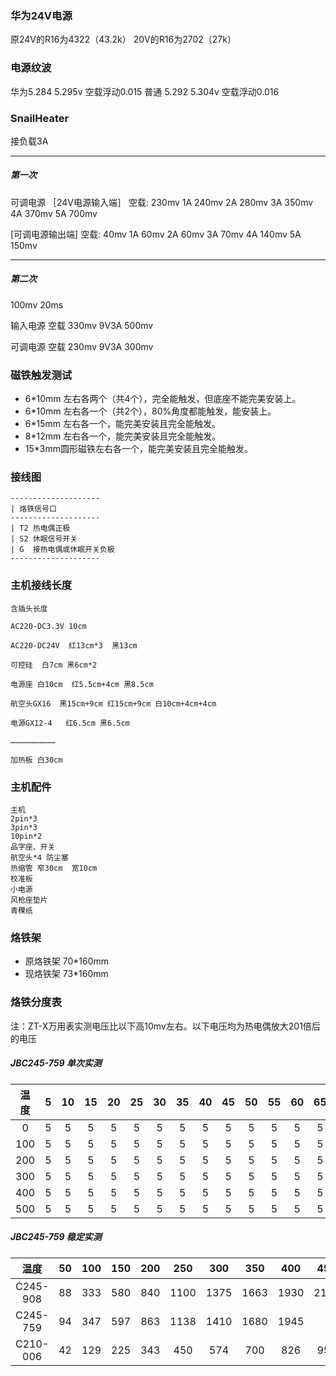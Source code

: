 ### 华为24V电源
原24V的R16为4322（43.2k）
20V的R16为2702（27k）

### 电源纹波
华为5.284  5.295v  空载浮动0.015
普通 5.292 5.304v  空载浮动0.016


### SnailHeater
接负载3A

---
##### 第一次
可调电源
［24V电源输入端］
空载: 230mv
1A 240mv
2A 280mv
3A 350mv
4A 370mv
5A 700mv

[可调电源输出端]
空载: 40mv
1A 60mv
2A 60mv
3A 70mv
4A 140mv
5A 150mv

---
##### 第二次
100mv  20ms

输入电源
空载 330mv
9V3A 500mv

可调电源
空载 230mv
9V3A  300mv


### 磁铁触发测试
* 6*10mm 左右各两个（共4个），完全能触发，但底座不能完美安装上。
* 6*10mm 左右各一个（共2个），80%角度都能触发，能安装上。
* 6*15mm 左右各一个，能完美安装且完全能触发。
* 8*12mm 左右各一个，能完美安装且完全能触发。
* 15*3mm圆形磁铁左右各一个，能完美安装且完全能触发。

### 接线图
```
--------------------
| 烙铁信号口      
--------------------
| T2 热电偶正极   
| S2 休眠信号开关      
| G  接热电偶或休眠开关负极
--------------------
```


### 主机接线长度
```
含插头长度

AC220-DC3.3V 10cm

AC220-DC24V  红13cm*3  黑13cm

可控硅  白7cm 黑6cm*2

电源座 白10cm  红5.5cm+4cm 黑8.5cm

航空头GX16  黑15cm+9cm 红15cm+9cm 白10cm+4cm+4cm

电源GX12-4   红6.5cm 黑6.5cm

…………………………

加热板 白30cm

```


### 主机配件
```
主机
2pin*3
3pin*3
10pin*2
品字座、开关
航空头*4 防尘塞
热缩管 窄30cm  宽10cm
校准板
小电源
风枪座垫片
青稞纸
```

### 烙铁架
* 原烙铁架 70*160mm
* 现烙铁架 73*160mm



### 烙铁分度表
注：ZT-X万用表实测电压比以下高10mv左右。以下电压均为热电偶放大201倍后的电压
##### JBC245-759 单次实测
温度 | 5 | 10 | 15 | 20 | 25 | 30 | 35 | 40 | 45 | 50 | 55 | 60 | 65 | 70 | 75 | 80 | 85 | 90 | 95 | 100
:-: | :-: | :-: | :-: | :-: | :-: | :-: | :-: | :-: | :-: | :-: | :-: | :-: | :-: | :-: | :-: | :-: | :-: | :-: | :-: | :-:
0 | 5 | 5 | 5 | 5 | 5 | 5 | 5 | 5 | 5 | 5 | 5 | 5 | 5 | 5 | 5 | 5 | 5 | 5 | 5 | 5
100 | 5 | 5 | 5 | 5 | 5 | 5 | 5 | 5 | 5 | 5 | 5 | 5 | 5 | 5 | 5 | 5 | 5 | 5 | 5 | 5
200 | 5 | 5 | 5 | 5 | 5 | 5 | 5 | 5 | 5 | 5 | 5 | 5 | 5 | 5 | 5 | 5 | 5 | 5 | 5 | 5
300 | 5 | 5 | 5 | 5 | 5 | 5 | 5 | 5 | 5 | 5 | 5 | 5 | 5 | 5 | 5 | 5 | 5 | 5 | 5 | 5
400 | 5 | 5 | 5 | 5 | 5 | 5 | 5 | 5 | 5 | 5 | 5 | 5 | 5 | 5 | 5 | 5 | 5 | 5 | 5 | 5
500 | 5 | 5 | 5 | 5 | 5 | 5 | 5 | 5 | 5 | 5 | 5 | 5 | 5 | 5 | 5 | 5 | 5 | 5 | 5 | 5


##### JBC245-759 稳定实测
温度 | 50 | 100 | 150 | 200 | 250 | 300 | 350 | 400 | 450
:-: | :-: | :-: | :-: | :-: | :-: | :-: | :-: | :-: | :-: 
C245-908 | 88 | 333 | 580 | 840 | 1100 | 1375 | 1663 | 1930 | 2160
C245-759 | 94 | 347 | 597 | 863 | 1138 | 1410 | 1680 | 1945 | 
C210-006 | 42 | 129 | 225 | 343 | 450 | 574 | 700 | 826 | 959